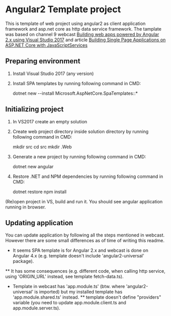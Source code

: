 # Angular2 Template project
This is template of web project using angular2 as client application framework and asp.net core as http data service framework. The tamplate was based on channel 9 webcast [Building web apps powered by Angular 2.x using Visual Studio 2017](https://channel9.msdn.com/Events/Visual-Studio/Visual-Studio-2017-Launch/WEB-103) and article [Building Single Page Applications on ASP.NET Core with JavaScriptServices](https://blogs.msdn.microsoft.com/webdev/2017/02/14/building-single-page-applications-on-asp-net-core-with-javascriptservices/)


## Preparing environment

1. Install Visual Studio 2017 (any version)

2. Install SPA templates by running following command in CMD:

    dotnet new --install Microsoft.AspNetCore.SpaTemplates::*

## Initializing project

1. In VS2017 create an empty solution

2. Create web project directory inside solution directory by running following command in CMD:

    mkdir src
	cd src
	mkdir <project-name>.Web

3. Generate a new project by running following command in CMD:

	dotnet new angular

4. Restore .NET and NPM dependencies by running following command in CMD:

	dotnet restore
	npm install
	
(Re)open project in VS, build and run it. You should see angular application running in browser.

## Updating application

You can update application by following all the steps mentioned in webcast. However there are some small differences as of time of writing this readme.

- It seems SPA template is for Angular 2.x and webcast is done on Angular 4.x (e.g. template doesn't include 'angular2-universal' package).

** It has some consequences (e.g. different code, when calling http service, using 'ORIGIN_URL' instead, see template fetch-data.ts).

- Template in webcast has 'app.module.ts' (btw. where 'angular2-universal' is imported) but my installed template has 'app.module.shared.ts' instead.
** template doesn't define "providers" variable (you need to update app.module.client.ts and app.module.server.ts).

